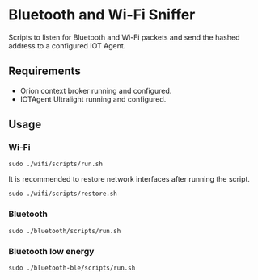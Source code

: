 # Bluetooth and Wi-Fi Sniffer

Scripts to listen for Bluetooth and Wi-Fi packets and send the hashed address to a configured IOT Agent.

## Requirements

* Orion context broker running and configured.
* IOTAgent Ultralight running and configured.

## Usage

### Wi-Fi

```
sudo ./wifi/scripts/run.sh
```

It is recommended to restore network interfaces after running the script.

```
sudo ./wifi/scripts/restore.sh
```


### Bluetooth

```
sudo ./bluetooth/scripts/run.sh
```

### Bluetooth low energy

```
sudo ./bluetooth-ble/scripts/run.sh
```